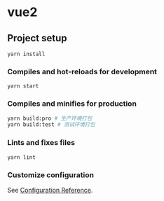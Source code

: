# vue2

## Project setup
```
yarn install
```

### Compiles and hot-reloads for development
```
yarn start
```

### Compiles and minifies for production
```bash
yarn build:pro # 生产环境打包
yarn build:test # 测试环境打包
```

### Lints and fixes files
```
yarn lint
```

### Customize configuration
See [Configuration Reference](https://cli.vuejs.org/config/).
